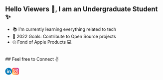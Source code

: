 

<!--
**iMuhammadwaseem/iMuhammadwaseem** is a ✨ _special_ ✨ repository because its `README.md` (this file) appears on your GitHub profile.

Here are some ideas to get you started:

- 🔭 I’m currently working on ...
- 🌱 I’m currently learning ...
- 👯 I’m looking to collaborate on ...
- 🤔 I’m looking for help with ...
- 💬 Ask me about ...
- 📫 How to reach me: ...
- 😄 Pronouns: ...
- ⚡ Fun fact: ...
-->


##   Hello Viewers :raised_hands:, I am an Undergraduate Student ✨

- 📚 I’m currently learning everything related to tech
- 🥅 2022 Goals: Contribute to Open Source projects
- 🤐 Fond of Apple Products 💻 

<br />
## Feel free to Connect ✌

[<img align="left" alt="iMuhammadWaseem | Linkedin" width="22px" src="/linkedin.png?raw=true" />][linkedin]
[<img align="left" alt="imuhammadwaseem17 | Instagram" width="22px" src="/instagram.png" />][instagram]


[instagram]: https://instagram.com/imuhammadwaseem17
[linkedin]: https://linkedin.com/in/imuhammadwaseem
